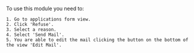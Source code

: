 To use this module you need to:

    1. Go to applications form view.
    2. Click 'Refuse'.
    3. Select a reason.
    4. Select 'Send Mail'.
    5. You are able to edit the mail clicking the button on the bottom of the view 'Edit Mail'.
